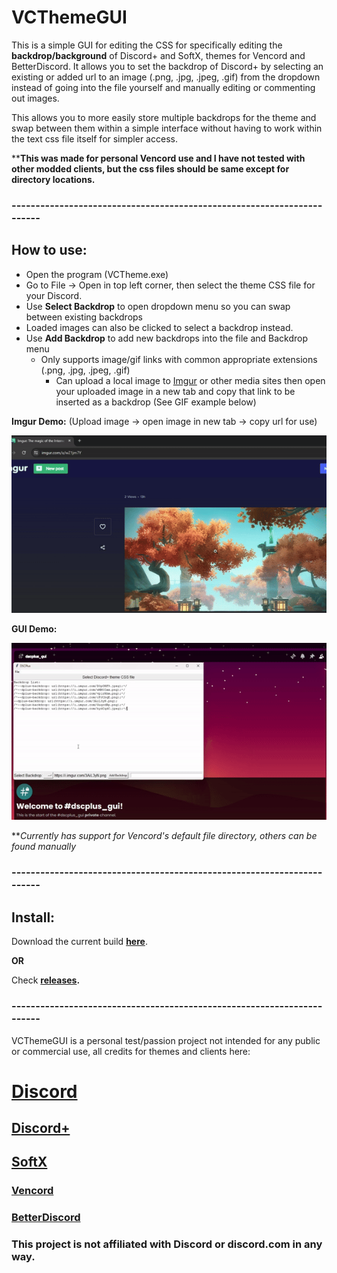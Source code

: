 # VCThemeGUI

This is a simple GUI for editing the CSS for specifically editing the **backdrop/background** of Discord+ and SoftX, themes for Vencord and BetterDiscord. It allows you to set the backdrop of Discord+ by selecting an existing or added url to an image (.png, .jpg, .jpeg, .gif) from the dropdown instead of going into the file yourself and manually editing or commenting out images.

This allows you to more easily store multiple backdrops for the theme and swap between them within a simple interface without having to work within the text css file itself for simpler access.

****This was made for personal Vencord use and I have not tested with other modded clients, but the css files should be same except for directory locations.**

### -----------------------------------------------------------------------
## How to use:
-  Open the program (VCTheme.exe)
- Go to File → Open in top left corner, then select the theme CSS file for your Discord.
- Use **Select Backdrop** to open dropdown menu so you can swap between existing backdrops
- Loaded images can also be clicked to select a backdrop instead.
- Use **Add Backdrop** to add new backdrops into the file and Backdrop menu
    - Only supports image/gif links with common appropriate extensions (.png, .jpg, .jpeg, .gif)
         - Can upload a local image to [Imgur](https://imgur.com/upload) or other media sites then open your uploaded image in a new tab and copy that link to be inserted as a backdrop (See GIF example below)

**Imgur Demo:**
(Upload image → open image in new tab → copy url for use)

![](src/img/imgur_demo.gif)

**GUI Demo:**

![](src/img/gui_demo_core.gif)

**_Currently has support for Vencord's default file directory, others can be found manually_
### -----------------------------------------------------------------------
## Install:
Download the current build **[here](https://github.com/StpME/VCThemeGUI/releases/download/v1.2.0-test/VCTheme.exe)**.

**OR**

Check **[releases](https://github.com/StpME/VCThemeGUI/releases).**
### -----------------------------------------------------------------------

VCThemeGUI is a personal test/passion project not intended for any public or commercial use, all credits for themes and clients here:

# [Discord](https://discord.com/download)
## [Discord+](https://plusinsta.github.io/discord-plus/)
## [SoftX](https://betterdiscord.app/theme/SoftX)
### [Vencord](https://vencord.dev/)
### [BetterDiscord](https://betterdiscord.app/)

### This project is not affiliated with Discord or discord.com in any way.
